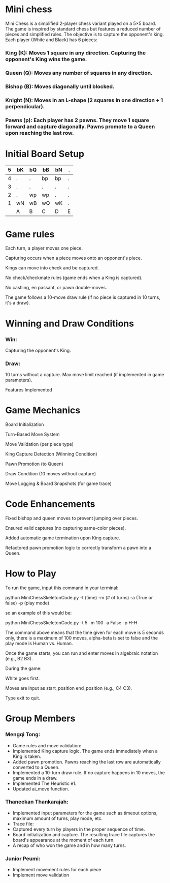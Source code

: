# Mini chess
Mini Chess is a simplified 2-player chess variant played on a 5×5 board. The game is inspired by standard chess but features a reduced number of pieces and simplified rules. The objective is to capture the opponent's king.
Each player (White and Black) has 6 pieces:

### King (K): Moves 1 square in any direction. Capturing the opponent's King wins the game.

### Queen (Q): Moves any number of squares in any direction.

### Bishop (B): Moves diagonally until blocked.

### Knight (N): Moves in an L-shape (2 squares in one direction + 1 perpendicular).

### Pawns (p): Each player has 2 pawns. They move 1 square forward and capture diagonally. Pawns promote to a Queen upon reaching the last row.

# Initial Board Setup

| 5  | bK  | bQ  | bB  | bN  | .  |
|----|----|----|----|----|----|
| 4  | .  | .  | bp | bp | .  |
| 3  | .  | .  | .  | .  | .  |
| 2  | .  | wp | wp | .  | .  |
| 1  | wN  | wB  | wQ  | wK  | .  |
|    | A  | B  | C  | D  | E  |

# Game rules
Each turn, a player moves one piece.

Capturing occurs when a piece moves onto an opponent's piece.

Kings can move into check and be captured.

No check/checkmate rules (game ends when a King is captured).

No castling, en passant, or pawn double-moves.

The game follows a 10-move draw rule (if no piece is captured in 10 turns, it's a draw).

# Winning and Draw Conditions

### Win: 
Capturing the opponent's King.

### Draw:
10 turns without a capture. Max move limit reached (if implemented in game parameters).

Features Implemented

# Game Mechanics

Board Initialization

Turn-Based Move System

Move Validation (per piece type)

King Capture Detection (Winning Condition)

Pawn Promotion (to Queen)

Draw Condition (10 moves without capture)

Move Logging & Board Snapshots (for game trace)

# Code Enhancements

Fixed bishop and queen moves to prevent jumping over pieces.

Ensured valid captures (no capturing same-color pieces).

Added automatic game termination upon King capture.

Refactored pawn promotion logic to correctly transform a pawn into a Queen.

# How to Play

To run the game, input this command in your terminal:

python MiniChessSkeletonCode.py -t (time) -m (# of turns) -a (True or false) -p (play mode)

so an example of this would be:

python MiniChessSkeletonCode.py -t 5 -m 100 -a False -p H-H

The command above means that the time given for each move is 5 seconds only, there is a maximum of 100 moves, alpha-beta is set to false and the play mode is Human vs. Human.

Once the game starts, you can run and enter moves in algebraic notation (e.g., B2 B3).

During the game:

White goes first.

Moves are input as start_position end_position (e.g., C4 C3).

Type exit to quit.

# Group Members
### Mengqi Tong: 
- Game rules and move validation: 
- Implemented King capture logic. The game ends immediately when a King is taken.
- Added pawn promotion. Pawns reaching the last row are automatically converted to a Queen.
- Implemented a 10-turn draw rule. If no capture happens in 10 moves, the game ends in a draw.
- Implemented The Heuristic e1.
- Updated ai_move function.
### Thaneekan Thankarajah:
- Implemented input parameters for the game such as timeout options, maximum amount of turns, play mode, etc.
- Trace file:
- Captured every turn by players in the proper sequence of time. 
- Board initialization and capture. The resulting trace file captures the board's appearance at the moment of each turn.
- A recap of who won the game and in how many turns.
### Junior Peumi:
- Implement movement rules for each piece
- Implement move validation
